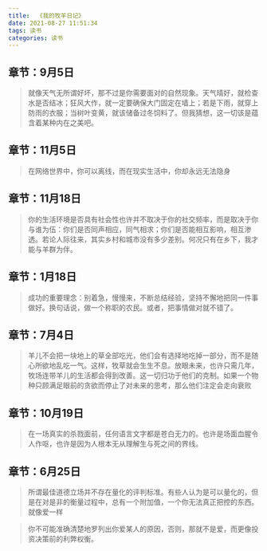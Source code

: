 ```yaml
---
title:  《我的牧羊日记》
date: 2021-08-27 11:51:34
tags: 读书
categories: 读书
---
```



## 章节：9月5日


> 就像天气无所谓好坏，那不过是你需要面对的自然现象。天气晴好，就检查水是否结冰；狂风大作，就一定要确保大门固定在墙上；若是下雨，就穿上防雨的衣服；当树叶变黄，就该储备过冬饲料了。但我猜想，这一切该是蕴含着某种内在之美吧。


## 章节：11月5日


> 在网络世界中，你可以离线，而在现实生活中，你却永远无法隐身


## 章节：11月18日


> 你的生活环境是否具有社会性也许并不取决于你的社交频率，而是取决于你与谁为伍：你们是否同声相应，同气相求；你们是否能相互影响，相互渗透。若论人际往来，其实乡村和城市没有多少差别。何况只有在乡下，我才能与羊群为伴。


## 章节：1月18日


> 成功的重要理念：别着急，慢慢来，不断总结经验，坚持不懈地把同一件事做好。换句话说，做一个称职的农民。或者，把事情做对就不错了。


## 章节：7月4日


> 羊儿不会把一块地上的草全部吃光，他们会有选择地吃掉一部分，而不是随心所欲地乱吃一气。这样，牧草就会生生不息。放眼未来，也许只需几年，牧场连带羊儿的生活都会得到改善。这一切归功于他们的克制。如果一个物种只顾满足眼前的贪欲而停止了对未来的思考，那么他们注定会走向衰败


## 章节：10月19日


> 在一场真实的杀戮面前，任何语言文字都是苍白无力的。也许是场面血腥令人作呕，也许是因为人根本无从理解生与死之间的界线。


## 章节：6月25日


> 所谓最佳道德立场并不存在量化的评判标准。有些人认为是可以量化的，但是在对是非的衡量过程中，总有一个附加值，一个你无法真正把控的东西。就像爱一样


> 你不可能准确清楚地罗列出你爱某人的原因，否则，那就不是爱，而更像投资决策前的利弊权衡。